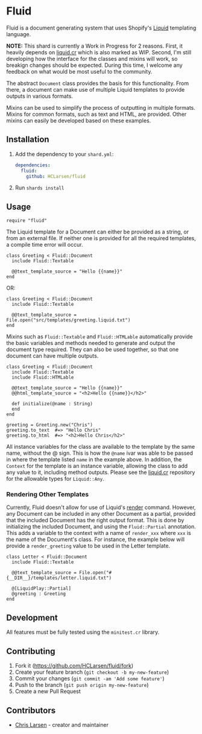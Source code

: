 # Fluid

Fluid is a document generating system that uses Shopify's [Liquid](http://shopify.github.io/liquid/) templating language.

**NOTE:** This shard is currently a Work in Progress for 2 reasons. First, it heavily depends on [liquid.cr](https://github.com/TechMagister/liquid.cr) which is also marked as WIP. Second, I'm still developing how the interface for the classes and mixins will work, so breakign changes should be expected. During this time, I welcome any feedback on what would be most useful to the community.

The abstract `Document` class provides the basis for this functionality. From there, a document can make use of multiple Liquid templates to provide outputs in various formats.

Mixins can be used to simplify the process of outputting in multiple formats. Mixins for common formats, such as text and HTML, are provided. Other mixins can easily be developed based on these examples.

## Installation

1. Add the dependency to your `shard.yml`:

   ```yaml
   dependencies:
     fluid:
       github: HCLarsen/fluid
   ```

2. Run `shards install`

## Usage

```crystal
require "fluid"
```

The Liquid template for a Document can either be provided as a string, or from an external file. If neither one is provided for all the required templates, a compile time error will occur.

```crystal
class Greeting < Fluid::Document
  include Fluid::Textable

  @@text_template_source = "Hello {{name}}"
end
```

OR:

```crystal
class Greeting < Fluid::Document
  include Fluid::Textable

  @@text_template_source = File.open("src/templates/greeting.liquid.txt")
end
```

Mixins such as `Fluid::Textable` and `Fluid::HTMLable` automatically provide the basic variables and methods needed to generate and output the document type required. They can also be used together, so that one document can have multiple outputs.

```crystal
class Greeting < Fluid::Document
  include Fluid::Textable
  include Fluid::HTMLable

  @@text_template_source = "Hello {{name}}"
  @@html_template_source = "<h2>Hello {{name}}</h2>"

  def initialize(@name : String)
  end
end

greeting = Greeting.new("Chris")
greeting.to_text  #=> "Hello Chris"
greeting.to_html  #=> "<h2>Hello Chris</h2>"
```

All instance variables for the class are available to the template by the same name, without the @ sign. This is how the `@name` ivar was able to be passed in where the template listed `name` in the example above. In addition, the `Context` for the template is an instance variable, allowing the class to add any value to it, including method outputs. Please see the [liquid.cr](https://github.com/TechMagister/liquid.cr) repository for the allowable types for `Liquid::Any`.

### Rendering Other Templates

Currently, Fluid doesn't allow for use of Liquid's [render](https://shopify.github.io/liquid/tags/template/#render) command. However, any Document can be included in any other Document as a partial, provided that the included Document has the right output format. This is done by initializing the included Document, and using the `Fluid::Partial` annotation. This adds a variable to the context with a name of `render_xxx` where `xxx` is the name of the Document's class. For instance, the example below will provide a `render_greeting` value to be used in the Letter template.

```crystal
class Letter < Fluid::Document
  include Fluid::Textable

  @@text_template_source = File.open("#{__DIR__}/templates/letter.liquid.txt")

  @[LiquidPlay::Partial]
  @greeting : Greeting
end
```

## Development

All features must be fully tested using the `minitest.cr` library.

## Contributing

1. Fork it (<https://github.com/HCLarsen/fluid/fork>)
2. Create your feature branch (`git checkout -b my-new-feature`)
3. Commit your changes (`git commit -am 'Add some feature'`)
4. Push to the branch (`git push origin my-new-feature`)
5. Create a new Pull Request

## Contributors

- [Chris Larsen](https://github.com/HCLarsen) - creator and maintainer
